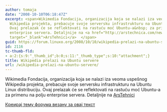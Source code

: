 ```yaml
---
author: tomaja
date: "2008-10-10T06:18:47Z"
excerpt: <span>Wikimedia Fondacija, organizacija koja se nalazi iza veoma uspe&scaron;nog
  Wikipedia projekta, prebacuje svoje serversku infrastrukturu na Ubuntu Linux distribuciju.
  Ovaj prelazak će se reflektovati na rastuću moć Ubuntu-a&nbsp; za primenu na polju
  enterprise servera. Detaljnije na <a href="http://arstechnica.com/news.ars/post/20081009-wikipedia-adopts-ubuntu-for-its-server-infrastructure.html"
  target="_blank">ArsTehnici</a>  </span>
guid: https://forum.linuxo.org/2008/10/10/wikipedia-prelazi-na-ubuntu-servere/
id: 2116
tc-thumb-fld:
- a:2:{s:9:"_thumb_id";b:0;s:11:"_thumb_type";s:10:"attachment";}
title: Wikipedia prelazi na Ubuntu servere
url: /wikipedia-prelazi-na-ubuntu-servere/
---
```

<span>Wikimedia Fondacija, organizacija koja se nalazi iza veoma uspe&scaron;nog Wikipedia projekta, prebacuje svoje serversku infrastrukturu na Ubuntu Linux distribuciju. Ovaj prelazak će se reflektovati na rastuću moć Ubuntu-a&nbsp; za primenu na polju enterprise servera. Detaljnije na <a href="http://arstechnica.com/news.ars/post/20081009-wikipedia-adopts-ubuntu-for-its-server-infrastructure.html" target="_blank">ArsTehnici</a> </span><!--break-->

[Креирај тему форума везану за овај текст](https://linuxo.org/nova-tema-na-forumu/?se_pid=2116)